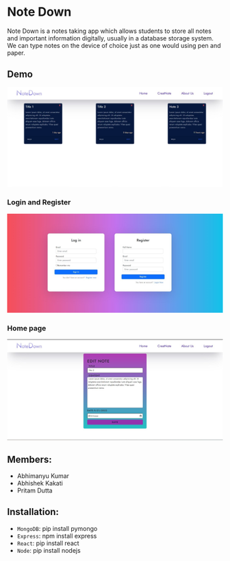 # Note Down

Note Down is a notes taking app which allows students to store all notes and important information digitally, usually in a database storage system. We can type notes on the device of choice just as one would using pen and paper.

## Demo

<img src ='https://github.com/Abhishekkakati101/Notes-App/blob/master/images/3.jpeg' alt ='3' class = 'center'>

### Login and Register

<img src ='https://github.com/Abhishekkakati101/Notes-App/blob/master/images/2.jpeg' alt ='2' class = 'center'>

### Home page

<img src ='https://github.com/Abhishekkakati101/Notes-App/blob/master/images/1.jpeg' alt ='1' class = 'center'>

## Members:

- Abhimanyu Kumar
- Abhishek Kakati
- Pritam Dutta

## Installation:

- `MongoDB`: pip install pymongo
- `Express`:  npm install express
- `React`: pip install react
- `Node`: pip install nodejs
